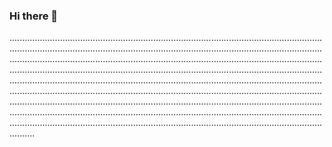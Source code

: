 ### Hi there 👋

......................................................................................................................................................................................................................................................................................................................................................................................................................................................................................................................................................................................................................................................................................................................................................................................................................................................................................................................................................................................................................................................................................................................................................................